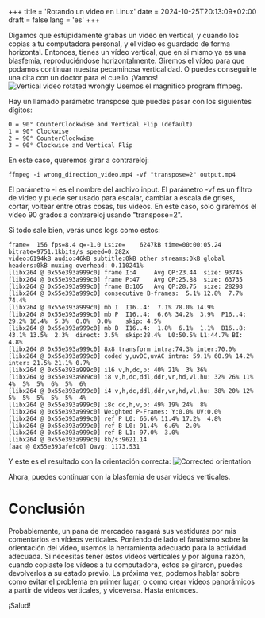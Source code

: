 +++
title = 'Rotando un video en Linux'
date = 2024-10-25T20:13:09+02:00
draft = false
lang = 'es'
+++

Digamos que estúpidamente grabas un video en vertical, y cuando los copias a tu computadora personal, y el video es guardado de forma horizontal. Entonces, tienes un vídeo vertical, que en si mismo ya es una blasfemia, reproduciéndose horizontalmente. Giremos el vídeo para que podamos continuar nuestra pecaminosa verticalidad. O puedes conseguirte una cita con un doctor para el cuello. ¡Vamos!
![Vertical video rotated wrongly](/img/video_wrong.png)
Usemos el magnifico program ffmpeg.

Hay un llamado parámetro transpose que puedes pasar con los siguientes dígitos:
```
0 = 90° CounterClockwise and Vertical Flip (default) 
1 = 90° Clockwise 
2 = 90° CounterClockwise
3 = 90° Clockwise and Vertical Flip
```
En este caso, queremos girar a contrareloj:

```CLI
ffmpeg -i wrong_direction_video.mp4 -vf "transpose=2" output.mp4
```

El parámetro -i es el nombre del archivo input. El parámetro -vf es un filtro de video y puede ser usado para escalar, cambiar a escala de grises, cortar, voltear entre otras cosas, tus videos. En este caso, solo giraremos el vídeo 90 grados a contrareloj usando "transpose=2".

Si todo sale bien, verás unos logs como estos:
```
frame=  156 fps=8.4 q=-1.0 Lsize=    6247kB time=00:00:05.24 bitrate=9751.1kbits/s speed=0.282x    
video:6194kB audio:46kB subtitle:0kB other streams:0kB global headers:0kB muxing overhead: 0.110241%
[libx264 @ 0x55e393a999c0] frame I:4     Avg QP:23.44  size: 93745
[libx264 @ 0x55e393a999c0] frame P:47    Avg QP:25.88  size: 63735
[libx264 @ 0x55e393a999c0] frame B:105   Avg QP:28.75  size: 28298
[libx264 @ 0x55e393a999c0] consecutive B-frames:  5.1% 12.8%  7.7% 74.4%
[libx264 @ 0x55e393a999c0] mb I  I16..4:  7.1% 78.0% 14.9%
[libx264 @ 0x55e393a999c0] mb P  I16..4:  6.6% 34.2%  3.9%  P16..4: 29.2% 16.4%  5.3%  0.0%  0.0%    skip: 4.5%
[libx264 @ 0x55e393a999c0] mb B  I16..4:  1.8%  6.1%  1.1%  B16..8: 43.1% 13.5%  2.3%  direct: 3.5%  skip:28.4%  L0:50.5% L1:44.7% BI: 4.8%
[libx264 @ 0x55e393a999c0] 8x8 transform intra:74.3% inter:70.0%
[libx264 @ 0x55e393a999c0] coded y,uvDC,uvAC intra: 59.1% 60.9% 14.2% inter: 21.5% 21.1% 0.7%
[libx264 @ 0x55e393a999c0] i16 v,h,dc,p: 40% 21%  3% 36%
[libx264 @ 0x55e393a999c0] i8 v,h,dc,ddl,ddr,vr,hd,vl,hu: 32% 26% 11%  4%  5%  5%  6%  5%  6%
[libx264 @ 0x55e393a999c0] i4 v,h,dc,ddl,ddr,vr,hd,vl,hu: 38% 20% 12%  5%  5%  5%  5%  5%  4%
[libx264 @ 0x55e393a999c0] i8c dc,h,v,p: 49% 19% 24%  8%
[libx264 @ 0x55e393a999c0] Weighted P-Frames: Y:0.0% UV:0.0%
[libx264 @ 0x55e393a999c0] ref P L0: 66.6% 11.4% 17.2%  4.8%
[libx264 @ 0x55e393a999c0] ref B L0: 91.4%  6.6%  2.0%
[libx264 @ 0x55e393a999c0] ref B L1: 97.0%  3.0%
[libx264 @ 0x55e393a999c0] kb/s:9621.14
[aac @ 0x55e393afefc0] Qavg: 1173.531
```
Y este es el resultado con la orientación correcta:
![Corrected orientation](/img/video_corrected.png)

Ahora, puedes continuar con la blasfemia de usar videos verticales.

# Conclusión
Probablemente, un pana de mercadeo rasgará sus vestiduras por mis comentarios en vídeos verticales. Poniendo de lado el fanatismo sobre la orientación del vídeo, usemos la herramienta adecuado para la actividad adecuada. Si necesitas tener estos vídeos verticales y por alguna razón, cuando copiaste los vídeos a tu computadora, estos se giraron, puedes devolverlos a su estado previo. La próxima vez, podemos hablar sobre como evitar el problema en primer lugar, o como crear videos panorámicos a partir de videos verticales, y viceversa. Hasta entonces.

¡Salud!
